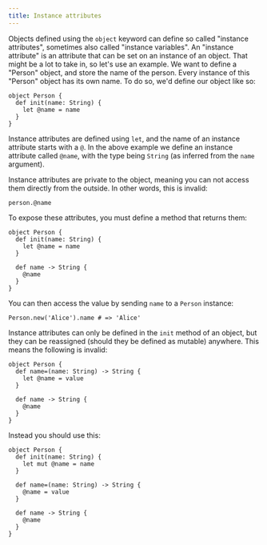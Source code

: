```yaml
---
title: Instance attributes
---
```

<!-- vale off -->

Objects defined using the `object` keyword can define so called "instance
attributes", sometimes also called "instance variables". An "instance attribute"
is an attribute that can be set on an instance of an object. That might be a lot
to take in, so let's use an example. We want to define a "Person" object, and
store the name of the person. Every instance of this "Person" object has its own
name. To do so, we'd define our object like so:

```inko
object Person {
  def init(name: String) {
    let @name = name
  }
}
```

Instance attributes are defined using `let`, and the name of an instance
attribute starts with a `@`. In the above example we define an instance
attribute called `@name`, with the type being `String` (as inferred from the
`name` argument).

Instance attributes are private to the object, meaning you can not access them
directly from the outside. In other words, this is invalid:

```inko
person.@name
```

To expose these attributes, you must define a method that returns them:

```inko
object Person {
  def init(name: String) {
    let @name = name
  }

  def name -> String {
    @name
  }
}
```

You can then access the value by sending `name` to a `Person` instance:

```inko
Person.new('Alice').name # => 'Alice'
```

Instance attributes can only be defined in the `init` method of an object, but
they can be reassigned (should they be defined as mutable) anywhere. This means
the following is invalid:

```inko
object Person {
  def name=(name: String) -> String {
    let @name = value
  }

  def name -> String {
    @name
  }
}
```

Instead you should use this:

```inko
object Person {
  def init(name: String) {
    let mut @name = name
  }

  def name=(name: String) -> String {
    @name = value
  }

  def name -> String {
    @name
  }
}
```
